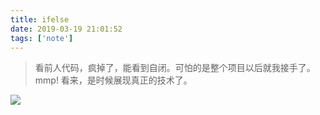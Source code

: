 ```yaml
---
title: ifelse
date: 2019-03-19 21:01:52
tags: ['note']
---
```


> 看前人代码，疯掉了，能看到自闭。可怕的是整个项目以后就我接手了。mmp! 看来，是时候展现真正的技术了。


![](https://beer-1256523277.cos.ap-shanghai.myqcloud.com/beer/blog/ifelse.png
)
